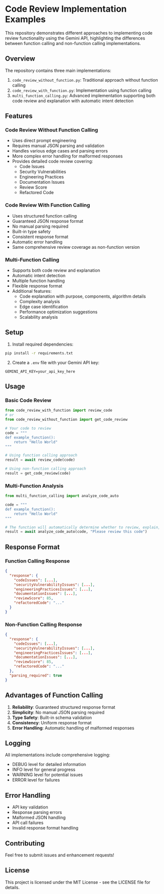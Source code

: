 # Code Review Implementation Examples

This repository demonstrates different approaches to implementing code review functionality using the Gemini API, highlighting the differences between function calling and non-function calling implementations.

## Overview

The repository contains three main implementations:

1. `code_review_without_function.py`: Traditional approach without function calling
2. `code_review_with_function.py`: Implementation using function calling
3. `multi_function_calling.py`: Advanced implementation supporting both code review and explanation with automatic intent detection

## Features

### Code Review Without Function Calling
- Uses direct prompt engineering
- Requires manual JSON parsing and validation
- Handles various edge cases and parsing errors
- More complex error handling for malformed responses
- Provides detailed code review covering:
  - Code Issues
  - Security Vulnerabilities
  - Engineering Practices
  - Documentation Issues
  - Review Score
  - Refactored Code

### Code Review With Function Calling
- Uses structured function calling
- Guaranteed JSON response format
- No manual parsing required
- Built-in type safety
- Consistent response format
- Automatic error handling
- Same comprehensive review coverage as non-function version

### Multi-Function Calling
- Supports both code review and explanation
- Automatic intent detection
- Multiple function handling
- Flexible response format
- Additional features:
  - Code explanation with purpose, components, algorithm details
  - Complexity analysis
  - Edge case identification
  - Performance optimization suggestions
  - Scalability analysis

## Setup

1. Install required dependencies:
```bash
pip install -r requirements.txt
```

2. Create a `.env` file with your Gemini API key:
```
GEMINI_API_KEY=your_api_key_here
```

## Usage

### Basic Code Review
```python
from code_review_with_function import review_code
# or
from code_review_without_function import get_code_review

# Your code to review
code = """
def example_function():
    return "Hello World"
"""

# Using function calling approach
result = await review_code(code)

# Using non-function calling approach
result = get_code_review(code)
```

### Multi-Function Analysis
```python
from multi_function_calling import analyze_code_auto

code = """
def example_function():
    return "Hello World"
"""

# The function will automatically determine whether to review, explain, or do both
result = await analyze_code_auto(code, "Please review this code")
```

## Response Format

### Function Calling Response
```json
{
  "response": {
    "codeIssues": [...],
    "securityVulnerabilityIssues": [...],
    "engineeringPracticesIssues": [...],
    "documentationIssues": [...],
    "reviewScore": 85,
    "refactoredCode": "..."
  }
}
```

### Non-Function Calling Response
```json
{
  "response": {
    "codeIssues": [...],
    "securityVulnerabilityIssues": [...],
    "engineeringPracticesIssues": [...],
    "documentationIssues": [...],
    "reviewScore": 85,
    "refactoredCode": "..."
  },
  "parsing_required": true
}
```

## Advantages of Function Calling

1. **Reliability**: Guaranteed structured response format
2. **Simplicity**: No manual JSON parsing required
3. **Type Safety**: Built-in schema validation
4. **Consistency**: Uniform response format
5. **Error Handling**: Automatic handling of malformed responses

## Logging

All implementations include comprehensive logging:
- DEBUG level for detailed information
- INFO level for general progress
- WARNING level for potential issues
- ERROR level for failures

## Error Handling

- API key validation
- Response parsing errors
- Malformed JSON handling
- API call failures
- Invalid response format handling

## Contributing

Feel free to submit issues and enhancement requests!

## License

This project is licensed under the MIT License - see the LICENSE file for details. 